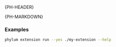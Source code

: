 {PH-HEADER}

{PH-MARKDOWN}
### Examples

```sh
phylum extension run --yes ./my-extension --help
```

